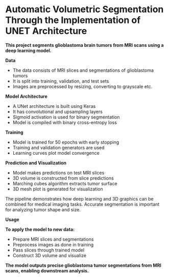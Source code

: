 # Automatic Volumetric Segmentation Through the Implementation of UNET Architecture
**This project segments glioblastoma brain tumors from MRI scans using a deep learning model.**

**Data**
- The data consists of MRI slices and segmentations of glioblastoma tumors
- It is split into training, validation, and test sets
- Images are preprocessed by resizing, converting to grayscale etc.
  
**Model Architecture**
- A UNet architecture is built using Keras
- It has convolutional and upsampling layers
- Sigmoid activation is used for binary segmentation
- Model is compiled with binary cross-entropy loss
  
**Training**
- Model is trained for 50 epochs with early stopping
- Training and validation generators are used
- Learning curves plot model convergence
  
**Prediction and Visualization**
- Model makes predictions on test MRI slices
- 3D volume is constructed from slice predictions
- Marching cubes algorithm extracts tumor surface
- 3D mesh plot is generated for visualization
  
The pipeline demonstrates how deep learning and 3D graphics can be combined for medical imaging tasks. Accurate segmentation is important for analyzing tumor shape and size.

**Usage**

**To apply the model to new data:**
- Prepare MRI slices and segmentations
- Preprocess images as done in training
- Pass slices through trained model
- Construct 3D volume and visualize
  
**The model outputs precise glioblastoma tumor segmentations from MRI scans, enabling downstream analysis.**
